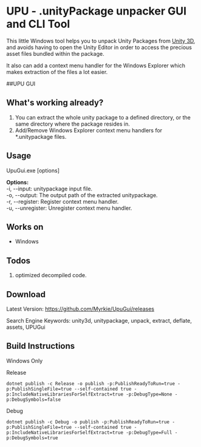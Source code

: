UPU - .unityPackage unpacker GUI and CLI Tool
===

This little Windows tool helps you to unpack Unity Packages from [Unity 3D](http://www.unity.com/ "Unity 3D"), and avoids having to open the Unity Editor in order to access the precious asset files bundled within the package.

It also can add a context menu handler for the Windows Explorer which makes extraction of the files a lot easier.

##UPU GUI


What's working already?
---

1. You can extract the whole unity package to a defined directory, or the same directory where the package resides in.
2. Add/Remove Windows Explorer context menu handlers for *.unitypackage files.

Usage
---
UpuGui.exe [options]

**Options:**<br />
-i, --input: unitypackage input file.<br />
-o, --output: The output path of the extracted unitypackage.<br />
-r, --register: Register context menu handler.<br />
-u, --unregister: Unregister context menu handler.<br />

Works on
---

- Windows

Todos
---

1. optimized decompiled code.

Download
---
Latest Version: https://github.com/Myrkie/UpuGui/releases

Search Engine Keywords:
unity3d, unitypackage, unpack, extract, deflate, assets, UPUGui


## Build Instructions ##
Windows Only

Release
```text
dotnet publish -c Release -o publish -p:PublishReadyToRun=true -p:PublishSingleFile=true --self-contained true -p:IncludeNativeLibrariesForSelfExtract=true -p:DebugType=None -p:DebugSymbols=false
```

Debug
```text
dotnet publish -c Debug -o publish -p:PublishReadyToRun=true -p:PublishSingleFile=true --self-contained true -p:IncludeNativeLibrariesForSelfExtract=true -p:DebugType=Full -p:DebugSymbols=true
```
